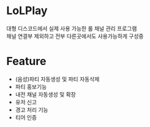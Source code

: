 # LoLPlay

 대형 디스코드에서 실제 사용 가능한 롤 채널 관리 프로그램  
 채널 연결부 제외하고 전부 다른곳에서도 사용가능하게 구성중


# Feature
 * (음성)파티 자동생성 및 파티 자동삭제
 * 파티 홍보기능
 * 내전 채널 자동생성 및 확장 
 * 유저 신고 
 * 경고 처리 기능
 * 티어 인증 
